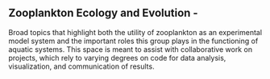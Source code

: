 ## Zooplankton Ecology and Evolution -

Broad topics that highlight both the utility of zooplankton as an experimental model system and the important roles this group plays in the functioning of aquatic systems. This space is meant to assist with collaborative work on projects, which rely to varying degrees on code for data analysis, visualization, and communication of results.
